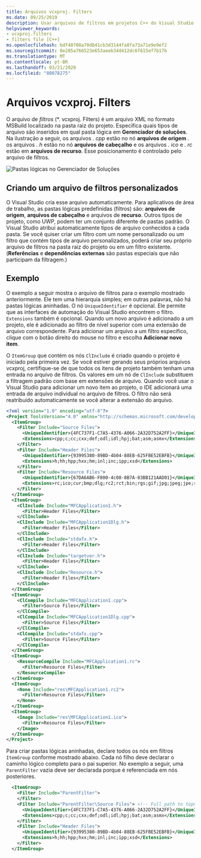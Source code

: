 ```yaml
---
title: Arquivos vcxproj. Filters
ms.date: 09/25/2019
description: Usar arquivos de filtros em projetos C++ do Visual Studio para definir pastas lógicas personalizadas para arquivos no Gerenciador de soluções
helpviewer_keywords:
- vcxproj.filters
- filters file [C++]
ms.openlocfilehash: bdf40708a70d841cb3d3144fa8fa73a71e9e9ef2
ms.sourcegitcommit: 8e285a766523e653aeeb34d412dc6f615ef7b17b
ms.translationtype: MT
ms.contentlocale: pt-BR
ms.lasthandoff: 03/21/2020
ms.locfileid: "80078275"
---
```

# <a name="vcxprojfilters-files"></a>Arquivos vcxproj. Filters

O arquivo de *filtros* (\*. vcxproj. Filters) é um arquivo XML no formato MSBuild localizado na pasta raiz do projeto. Especifica quais tipos de arquivo são inseridos em qual pasta lógica em **Gerenciador de soluções**. Na ilustração a seguir, os arquivos *. cpp* estão no nó **arquivos de origem** . os arquivos *. h* estão no nó **arquivos de cabeçalho** e os arquivos *. ico* e *. rc* estão em **arquivos de recurso**. Esse posicionamento é controlado pelo arquivo de filtros.

![Pastas lógicas no Gerenciador de Soluções](media/solution-explorer-filters.png)

## <a name="creating-a-custom-filters-file"></a>Criando um arquivo de filtros personalizados

O Visual Studio cria esse arquivo automaticamente. Para aplicativos de área de trabalho, as pastas lógicas predefinidas (filtros) são: **arquivos de origem**, **arquivos de cabeçalho** e arquivos de **recurso**. Outros tipos de projeto, como UWP, podem ter um conjunto diferente de pastas padrão. O Visual Studio atribui automaticamente tipos de arquivo conhecidos a cada pasta. Se você quiser criar um filtro com um nome personalizado ou um filtro que contém tipos de arquivo personalizados, poderá criar seu próprio arquivo de filtros na pasta raiz do projeto ou em um filtro existente. (**Referências** e **dependências externas** são pastas especiais que não participam da filtragem.)

## <a name="example"></a>Exemplo

O exemplo a seguir mostra o arquivo de filtros para o exemplo mostrado anteriormente. Ele tem uma hierarquia simples; em outras palavras, não há pastas lógicas aninhadas. O nó `UniqueIdentifier` é opcional. Ele permite que as interfaces de automação do Visual Studio encontrem o filtro. `Extensions` também é opcional. Quando um novo arquivo é adicionado a um projeto, ele é adicionado ao filtro de nível superior com uma extensão de arquivo correspondente. Para adicionar um arquivo a um filtro específico, clique com o botão direito do mouse no filtro e escolha **Adicionar novo item**.

O `ItemGroup` que contém os nós `ClInclude` é criado quando o projeto é iniciado pela primeira vez. Se você estiver gerando seus próprios arquivos vcxproj, certifique-se de que todos os itens de projeto também tenham uma entrada no arquivo de filtros. Os valores em um nó de `ClInclude` substituem a filtragem padrão com base em extensões de arquivo. Quando você usar o Visual Studio para adicionar um novo item ao projeto, o IDE adicionará uma entrada de arquivo individual no arquivo de filtros. O filtro não será reatribuído automaticamente se você alterar a extensão do arquivo.

```xml
<?xml version="1.0" encoding="utf-8"?>
<Project ToolsVersion="4.0" xmlns="http://schemas.microsoft.com/developer/msbuild/2003">
  <ItemGroup>
    <Filter Include="Source Files">
      <UniqueIdentifier>{4FC737F1-C7A5-4376-A066-2A32D752A2FF}</UniqueIdentifier>
      <Extensions>cpp;c;cc;cxx;def;odl;idl;hpj;bat;asm;asmx</Extensions>
    </Filter>
    <Filter Include="Header Files">
      <UniqueIdentifier>{93995380-89BD-4b04-88EB-625FBE52EBFB}</UniqueIdentifier>
      <Extensions>h;hh;hpp;hxx;hm;inl;inc;ipp;xsd</Extensions>
    </Filter>
    <Filter Include="Resource Files">
      <UniqueIdentifier>{67DA6AB6-F800-4c08-8B7A-83BB121AAD01}</UniqueIdentifier>
      <Extensions>rc;ico;cur;bmp;dlg;rc2;rct;bin;rgs;gif;jpg;jpeg;jpe;resx;tiff;tif;png;wav;mfcribbon-ms</Extensions>
    </Filter>
  </ItemGroup>
  <ItemGroup>
    <ClInclude Include="MFCApplication1.h">
      <Filter>Header Files</Filter>
    </ClInclude>
    <ClInclude Include="MFCApplication1Dlg.h">
      <Filter>Header Files</Filter>
    </ClInclude>
    <ClInclude Include="stdafx.h">
      <Filter>Header Files</Filter>
    </ClInclude>
    <ClInclude Include="targetver.h">
      <Filter>Header Files</Filter>
    </ClInclude>
    <ClInclude Include="Resource.h">
      <Filter>Header Files</Filter>
    </ClInclude>
  </ItemGroup>
  <ItemGroup>
    <ClCompile Include="MFCApplication1.cpp">
      <Filter>Source Files</Filter>
    </ClCompile>
    <ClCompile Include="MFCApplication1Dlg.cpp">
      <Filter>Source Files</Filter>
    </ClCompile>
    <ClCompile Include="stdafx.cpp">
      <Filter>Source Files</Filter>
    </ClCompile>
  </ItemGroup>
  <ItemGroup>
    <ResourceCompile Include="MFCApplication1.rc">
      <Filter>Resource Files</Filter>
    </ResourceCompile>
  </ItemGroup>
  <ItemGroup>
    <None Include="res\MFCApplication1.rc2">
      <Filter>Resource Files</Filter>
    </None>
  </ItemGroup>
  <ItemGroup>
    <Image Include="res\MFCApplication1.ico">
      <Filter>Resource Files</Filter>
    </Image>
  </ItemGroup>
</Project>
```

Para criar pastas lógicas aninhadas, declare todos os nós em filtros `ItemGroup` conforme mostrado abaixo. Cada nó filho deve declarar o caminho lógico completo para o pai superior. No exemplo a seguir, uma `ParentFilter` vazia deve ser declarada porque é referenciada em nós posteriores.

```xml
  <ItemGroup>
    <Filter Include="ParentFilter">
    </Filter>
    <Filter Include="ParentFilter\Source Files"> <!-- Full path to topmost parent.-->  
      <UniqueIdentifier>{4FC737F1-C7A5-4376-A066-2A32D752A2FF}</UniqueIdentifier> <!--  Optional-->
      <Extensions>cpp;c;cc;cxx;def;odl;idl;hpj;bat;asm;asmx</Extensions> <!-- Optional -->
    </Filter>
    <Filter Include="Header Files">
      <UniqueIdentifier>{93995380-89BD-4b04-88EB-625FBE52EBFB}</UniqueIdentifier>
      <Extensions>h;hh;hpp;hxx;hm;inl;inc;ipp;xsd</Extensions>
    </Filter>
  </ItemGroup>
```
